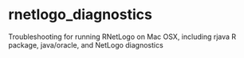 # rnetlogo_diagnostics
Troubleshooting for running RNetLogo on Mac OSX, including rjava R package, java/oracle, and NetLogo diagnostics    
